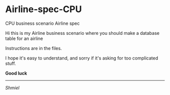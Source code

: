 # Airline-spec-CPU
CPU business scenario Airline spec


Hi this is my Airline business scenario where you should make a database table for an airline

Instructions are in the files.

I hope it's easy to understand, and sorry if it's asking for too complicated stuff.

**Good luck**
____

_Shmiel_
